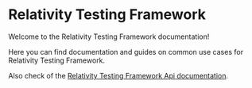# Relativity Testing Framework
Welcome to the Relativity Testing Framework documentation!

Here you can find documentation and guides on common use cases for Relativity Testing Framework.

Also check of the [Relativity Testing Framework Api documentation](https://glowing-spork-1e23a31b.pages.github.io/api/index.html).